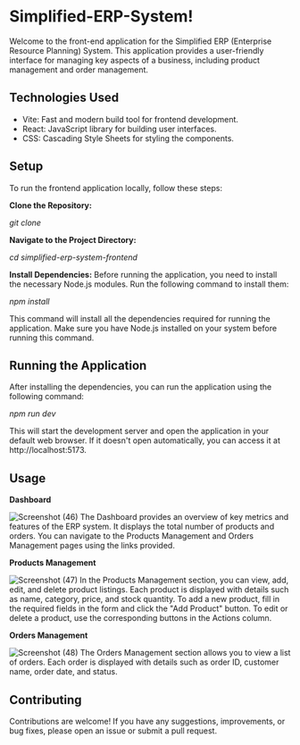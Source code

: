 # Simplified-ERP-System!
Welcome to the front-end application for the Simplified ERP (Enterprise Resource Planning) System. This application provides a user-friendly interface for managing key aspects of a business, including product management and order management.

## Technologies Used 
+ Vite: Fast and modern build tool for frontend development.
+ React: JavaScript library for building user interfaces.
+ CSS: Cascading Style Sheets for styling the components.
## Setup
To run the frontend application locally, follow these steps:

**Clone the Repository:**

 _git clone <repository-url>_ 

**Navigate to the Project Directory:**

_cd simplified-erp-system-frontend_

**Install Dependencies:**
Before running the application, you need to install the necessary Node.js modules. Run the following command to install them:

_npm install_

This command will install all the dependencies required for running the application. Make sure you have Node.js installed on your system before running this command.

## Running the Application
After installing the dependencies, you can run the application using the following command:

_npm run dev_

This will start the development server and open the application in your default web browser. If it doesn't open automatically, you can access it at http://localhost:5173.

## Usage
**Dashboard**

![Screenshot (46)](https://github.com/aniroop08/Simplified-ERP-System/assets/112757035/cb2e1f1c-6e7f-44e6-a68b-d2b5653ac26b)
The Dashboard provides an overview of key metrics and features of the ERP system.
It displays the total number of products and orders.
You can navigate to the Products Management and Orders Management pages using the links provided.

**Products Management**

![Screenshot (47)](https://github.com/aniroop08/Simplified-ERP-System/assets/112757035/7a93e31d-5202-4c28-8f6b-f3a939e5f3f4)
In the Products Management section, you can view, add, edit, and delete product listings.
Each product is displayed with details such as name, category, price, and stock quantity.
To add a new product, fill in the required fields in the form and click the "Add Product" button.
To edit or delete a product, use the corresponding buttons in the Actions column.

**Orders Management**

![Screenshot (48)](https://github.com/aniroop08/Simplified-ERP-System/assets/112757035/cbb899f6-9877-415e-9ed6-439e4095b85e)
The Orders Management section allows you to view a list of orders.
Each order is displayed with details such as order ID, customer name, order date, and status.

## Contributing

Contributions are welcome! If you have any suggestions, improvements, or bug fixes, please open an issue or submit a pull request.


